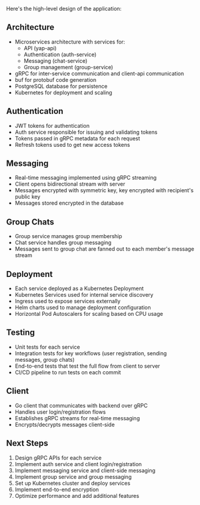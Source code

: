 Here's the high-level design of the application:

## Architecture
- Microservices architecture with services for:
    - API (yap-api)
    - Authentication (auth-service)
    - Messaging (chat-service)
    - Group management (group-service)
- gRPC for inter-service communication and client-api communication
- buf for protobuf code generation
- PostgreSQL database for persistence
- Kubernetes for deployment and scaling

## Authentication
- JWT tokens for authentication
- Auth service responsible for issuing and validating tokens
- Tokens passed in gRPC metadata for each request
- Refresh tokens used to get new access tokens

## Messaging
- Real-time messaging implemented using gRPC streaming
- Client opens bidirectional stream with server
- Messages encrypted with symmetric key, key encrypted with recipient's public key
- Messages stored encrypted in the database

## Group Chats
- Group service manages group membership
- Chat service handles group messaging
- Messages sent to group chat are fanned out to each member's message stream

## Deployment
- Each service deployed as a Kubernetes Deployment
- Kubernetes Services used for internal service discovery
- Ingress used to expose services externally
- Helm charts used to manage deployment configuration
- Horizontal Pod Autoscalers for scaling based on CPU usage

## Testing
- Unit tests for each service
- Integration tests for key workflows (user registration, sending messages, group chats)
- End-to-end tests that test the full flow from client to server
- CI/CD pipeline to run tests on each commit

## Client
- Go client that communicates with backend over gRPC
- Handles user login/registration flows
- Establishes gRPC streams for real-time messaging
- Encrypts/decrypts messages client-side

## Next Steps
1. Design gRPC APIs for each service
2. Implement auth service and client login/registration
3. Implement messaging service and client-side messaging
4. Implement group service and group messaging
5. Set up Kubernetes cluster and deploy services
6. Implement end-to-end encryption
7. Optimize performance and add additional features
